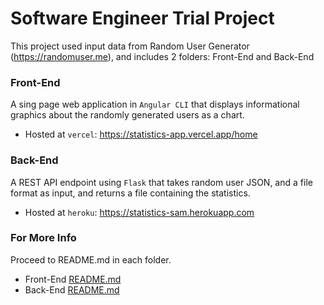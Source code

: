 # Software Engineer Trial Project
This project used input data from Random User Generator (https://randomuser.me), and includes 2 folders: Front-End and Back-End
### Front-End
A sing page web application in `Angular CLI` that displays informational graphics about the randomly generated users as a chart.
* Hosted at `vercel`: https://statistics-app.vercel.app/home

### Back-End
A REST API endpoint using `Flask` that takes random user JSON, and a file format as input, and returns a file containing the statistics.
* Hosted at `heroku`: https://statistics-sam.herokuapp.com

### For More Info
Proceed to README.md in each folder.
* Front-End [README.md](https://github.com/SamanehGhafouri/SoftwareEngineerTrialProject/blob/main/Front-End/README.md)
* Back-End [README.md](https://github.com/SamanehGhafouri/SoftwareEngineerTrialProject/blob/main/Back-End/README.md)
